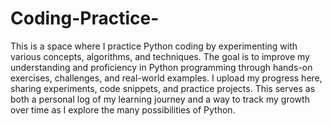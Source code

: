# Coding-Practice-

This is a space where I practice Python coding by experimenting with various concepts, algorithms, and techniques. The goal is to improve my understanding and proficiency in Python programming through hands-on exercises, challenges, and real-world examples. I upload my progress here, sharing experiments, code snippets, and practice projects. This serves as both a personal log of my learning journey and a way to track my growth over time as I explore the many possibilities of Python.

